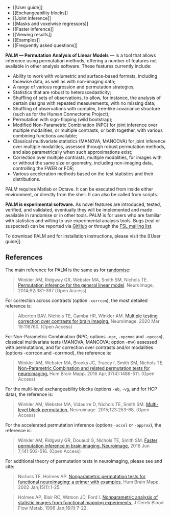 
* [[User guide]]
* [[Exchangeability blocks]]
* [[Joint inference]]
* [[Masks and voxelwise regressors]]
* [[Faster inference]]
* [[Viewing results]]
* [[Examples]]
* [[Frequently asked questions]]

**PALM — Permutation Analysis of Linear Models** — is a tool that allows inference using permutation methods, offering a number of features not available in other analysis software. These features currently include:

* Ability to work with volumetric and surface-based formats, including facewise data, as well as with non-imaging data;
* A range of various regression and permutation strategies;
* Statistics that are robust to heteroscedasticity;
* Shuffling of sets of observations, to allow, for instance, the analysis of certain designs with repeated measurements, with no missing data;
* Shuffling of observations with complex, tree-like covariance structure (such as for the Human Connectome Project);
* Permutation with sign-flipping (wild bootstrap);
* Modified Non-Parametric Combination (NPC) for joint inference over multiple modalities, or multiple contrasts, or both together, with various combining functions available;
* Classical multivariate statistics (MANOVA, MANCOVA) for joint inference over multiple modalities, assessed through robust permutation methods, and also parametrically when such approximations exist;
* Correction over multiple contrasts, multiple modalities, for images with or without the same size or geometry, including non-imaging data, controlling the FWER or FDR;
* Various acceleration methods based on the test statistics and their distributions.

PALM requires Matlab or Octave. It can be executed from inside either environment, or directly from the shell. It can also be called from scripts.

**PALM is experimental software.** As novel features are introduced, tested, verified, and validated, eventually they will be implemented and made available in randomise or in other tools. PALM is for users who are familiar with statistics and willing to use experimental analysis tools. Bugs (real or suspected) can be reported via [GitHub](https://github.com/andersonwinkler/PALM) or through the [FSL mailing list](https://fsl.fmrib.ox.ac.uk/fsl/docs/support.html).

To download PALM and for installation instructions, please visit the [[User guide]].

## References

The main reference for PALM is the same as for [randomise](https://fsl.fmrib.ox.ac.uk/fsl/docs/statistics/randomise.html):

> Winkler AM, Ridgway GR, Webster MA, Smith SM, Nichols TE. [Permutation inference for the general linear model](https://doi.org/10.1016/j.neuroimage.2014.01.060). NeuroImage, 2014;92:381-397 (Open Access)

For correction across contrasts (option `-corrcon`), the most detailed reference is:

> Alberton BAV, Nichols TE, Gamba HR, Winkler AM. [Multiple testing correction over contrasts for brain imaging.](https://dx.doi.org/10.1016/j.neuroimage.2020.116760) Neuroimage. 2020 Mar 19:116760. (Open Access)

For Non-Parametric Combination (NPC; options `-npc`, `-npcmod` and `-npccon`), classical multivariate tests (MANOVA, MANCOVA; option -mv) assessed with permutations, and for correction over contrasts and/or modalities (options -corrcon and -corrmod), the reference is:

> Winkler AM, Webster MA, Brooks JC, Tracey I, Smith SM, Nichols TE. [Non-Parametric Combination and related permutation tests for neuroimaging.](https://dx.doi.org/10.1002/hbm.23115) Hum Brain Mapp. 2016 Apr;37(4):1486-511. (Open Access)

For the multi-level exchangeability blocks (options `-eb`,
`-vg`, and for HCP data), the reference is:

> Winkler AM, Webster MA, Vidaurre D, Nichols TE, Smith SM. [Multi-level block permutation.](https://doi.org/10.1016/j.neuroimage.2015.05.092) Neuroimage. 2015;123:253-68. (Open Access)

For the accelerated permutation inference (options `-accel` or `-approx`), the reference is:

> Winkler AM, Ridgway GR, Douaud G, Nichols TE, Smith SM. [Faster permutation inference in brain imaging. Neuroimage.](https://doi.org/10.1016/j.neuroimage.2016.05.068) 2016 Jun 7;141:502-516. (Open Access)

For additional theory of permutation tests in neuroimaging, please see and cite:

> Nichols TE, Holmes AP. [Nonparametric permutation tests for functional neuroimaging: a primer with examples.](http://dx.doi.org/10.1002/hbm.1058) Hum Brain Mapp. 2002 Jan;15(1):1-25.

> Holmes AP, Blair RC, Watson JD, Ford I. [Nonparametric analysis of statistic images from functional mapping experiments.](http://dx.doi.org/10.1097/00004647-199601000-00002) J Cereb Blood Flow Metab. 1996 Jan;16(1):7-22.